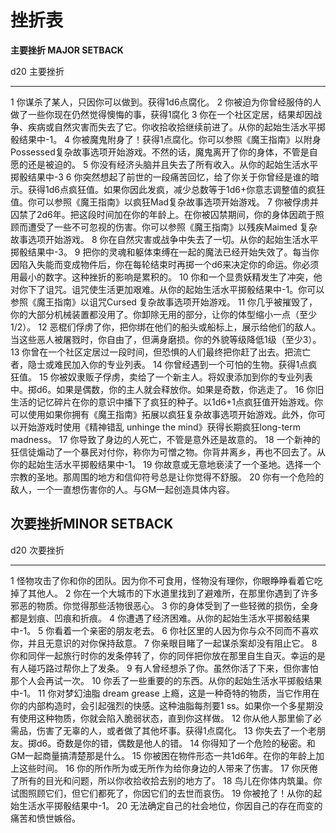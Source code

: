 # 挫折表

**主要挫折 MAJOR SETBACK**

  d20   主要挫折
  ----- ---------------------------------------------------------------------------------------------------------------------------------------------------------------------------------------------------------------------------------
  1     你谋杀了某人，只因你可以做到。获得1d6点腐化。
  2     你被迫为你曾经服侍的人做了一些你现在仍然觉得懊悔的事，获得1腐化
  3     你在一个社区定居，结果却因战争、疾病或自然灾害而失去了它。你收拾收拾继续前进了。从你的起始生活水平掷骰结果中-1。
  4     你被魔鬼附身了！获得1点腐化。你可以参照《魔王指南》以附身Possessed复杂故事选项开始游戏。不然的话，魔鬼离开了你的身体，不管是自愿的还是被迫的。
  5     你没有经济头脑并且失去了所有收入。从你的起始生活水平掷骰结果中-3
  6     你突然想起了前世的一段痛苦回忆，给了你关于你曾经是谁的暗示。获得1d6点疯狂值。如果你因此发疯，减少总数等于1d6+你意志调整值的疯狂值。你可以参照《魔王指南》以疯狂Mad复杂故事选项开始游戏。
  7     你被俘虏并囚禁了2d6年。把这段时间加在你的年龄上。在你被囚禁期间，你的身体因疏于照顾而遭受了一些不可忽视的伤害。你可以参照《魔王指南》以残疾Maimed 复杂故事选项开始游戏。
  8     你在自然灾害或战争中失去了一切。从你的起始生活水平掷骰结果中-3。
  9     把你的灵魂和躯体束缚在一起的魔法已经开始失效了。每当你因陷入失能而变成物件后，你在每轮结束时再掷一个d6来决定你的命运。你必须用最小的数字。这种挫折的影响是累积的。
  10    你和一个显贵妖精发生了冲突，他对你下了诅咒。诅咒使生活更加艰难。从你的起始生活水平掷骰结果中-1。你可以参照《魔王指南》以诅咒Cursed 复杂故事选项开始游戏。
  11    你几乎被摧毁了，你的大部分机械装置都没用了。你卸除无用的部分，让你的体型缩小一点（至少1/2）。
  12    恶棍们俘虏了你，把你绑在他们的船头或船标上，展示给他们的敌人。当这些恶人被屠戮时，你自由了，但满身磨损。你的外貌等级降低1级（至少3）。
  13    你曾在一个社区定居过一段时间，但恐惧的人们最终把你赶了出去。把流亡者，隐士或难民加入你的专业列表。
  14    你曾经遇到一个可怕的生物。获得1点疯狂值。
  15    你被奴隶贩子俘虏，卖给了一个新主人。将奴隶添加到你的专业列表中。掷d6。如果是偶数，你的主人就会释放你。如果是奇数，你逃走了。
  16    你旧生活的记忆碎片在你的意识中播下了疯狂的种子。以1d6+1点疯狂值开始游戏。你可以使用如果你拥有《魔王指南》拓展以疯狂复杂故事选项开始游戏。此外，你可以开始游戏时使用《精神错乱 unhinge the mind》获得长期疯狂long-term madness。
  17    你导致了身边的人死亡，不管是意外还是故意的。
  18    一个新神的狂信徒煽动了一个暴民对付你，称你为可憎之物。你背井离乡，再也不回去了。从你的起始生活水平掷骰结果中-1。
  19    你故意或无意地亵渎了一个圣地。选择一个宗教的圣地。那周围的地方和信仰符号总是让你觉得不舒服。
  20    你有一个危险的敌人，一个一直想伤害你的人。与GM一起创造具体内容。

## **次要挫折MINOR SETBACK**

  d20   次要挫折
  ----- ------------------------------------------------------------------------------------------------------------------------------------------------------------------------------------------
  1     怪物攻击了你和你的团队。因为你不可食用，怪物没有理你，你眼睁睁看着它吃掉了其他人。
  2     你在一个大城市的下水道里找到了避难所，在那里你遇到了许多邪恶的物质。你觉得那些活物很恶心。
  3     你的身体受到了一些轻微的损伤，全身都是划痕、凹痕和折痕。
  4     你遭遇了经济困难。从你的起始生活水平掷骰结果中-1。
  5     你看着一个亲密的朋友老去。
  6     你社区里的人因为你与众不同而不喜欢你，并且无意识的对你保持敌意。
  7     你亲眼目睹了一起谋杀案却没有阻止它。
  8     你和同伴一起旅行时你的发条停转了，你的同伴把你放在那里自生自灭。幸运的是有人碰巧路过帮你上了发条。
  9     有人曾经想杀了你。虽然你活了下来，但你害怕那个人会再试一次。
  10    你丢了一些重要的的东西。从你的起始生活水平掷骰结果中-1。
  11    你对梦幻油脂 dream grease 上瘾，这是一种奇特的物质，当它作用在你的内部构造时，会引起强烈的快感。这种油脂每剂要1 ss。如果你一个多星期没有使用这种物质，你就会陷入脆弱状态，直到你这样做。
  12    你从他人那里偷了必需品，伤害了无辜的人，或者做了其他坏事。获得1点腐化。
  13    你失去了一个老朋友。掷d6。奇数是你的错，偶数是他人的错。
  14    你得知了一个危险的秘密。和GM一起商量搞清楚那是什么。
  15    你被困在物件形态一共1d6年。在你的年龄上加上这些时间。
  16    你的所作所为或无所作为给你身边的人带来了伤害。
  17    你厌倦了所有的目光和问题，所以你收拾收拾去别的地方了。
  18    鸟儿在你体内筑巢。你试图照顾它们，但它们都死了，你因它们的去世而哀伤。
  19    你被抢了！从你的起始生活水平掷骰结果中-1。
  20    无法确定自己的社会地位，你因自己的存在而变的痛苦和愤世嫉俗。
